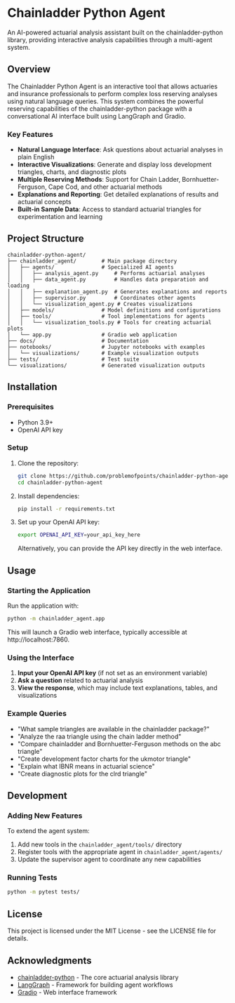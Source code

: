 # Chainladder Python Agent

An AI-powered actuarial analysis assistant built on the chainladder-python library, providing interactive analysis capabilities through a multi-agent system.

## Overview

The Chainladder Python Agent is an interactive tool that allows actuaries and insurance professionals to perform complex loss reserving analyses using natural language queries. This system combines the powerful reserving capabilities of the chainladder-python package with a conversational AI interface built using LangGraph and Gradio.

### Key Features

- **Natural Language Interface**: Ask questions about actuarial analyses in plain English
- **Interactive Visualizations**: Generate and display loss development triangles, charts, and diagnostic plots
- **Multiple Reserving Methods**: Support for Chain Ladder, Bornhuetter-Ferguson, Cape Cod, and other actuarial methods
- **Explanations and Reporting**: Get detailed explanations of results and actuarial concepts
- **Built-in Sample Data**: Access to standard actuarial triangles for experimentation and learning

## Project Structure

```
chainladder-python-agent/
├── chainladder_agent/        # Main package directory
│   ├── agents/               # Specialized AI agents
│   │   ├── analysis_agent.py     # Performs actuarial analyses
│   │   ├── data_agent.py         # Handles data preparation and loading
│   │   ├── explanation_agent.py  # Generates explanations and reports
│   │   ├── supervisor.py         # Coordinates other agents
│   │   └── visualization_agent.py # Creates visualizations
│   ├── models/               # Model definitions and configurations
│   ├── tools/                # Tool implementations for agents
│   │   └── visualization_tools.py # Tools for creating actuarial plots
│   └── app.py                # Gradio web application
├── docs/                     # Documentation
├── notebooks/                # Jupyter notebooks with examples
│   └── visualizations/       # Example visualization outputs
├── tests/                    # Test suite
└── visualizations/           # Generated visualization outputs
```

## Installation

### Prerequisites

- Python 3.9+
- OpenAI API key

### Setup

1. Clone the repository:
   ```bash
   git clone https://github.com/problemofpoints/chainladder-python-agent.git
   cd chainladder-python-agent
   ```

2. Install dependencies:
   ```bash
   pip install -r requirements.txt
   ```

3. Set up your OpenAI API key:
   ```bash
   export OPENAI_API_KEY=your_api_key_here
   ```
   
   Alternatively, you can provide the API key directly in the web interface.

## Usage

### Starting the Application

Run the application with:

```bash
python -m chainladder_agent.app
```

This will launch a Gradio web interface, typically accessible at http://localhost:7860.

### Using the Interface

1. **Input your OpenAI API key** (if not set as an environment variable)
2. **Ask a question** related to actuarial analysis
3. **View the response**, which may include text explanations, tables, and visualizations

### Example Queries

- "What sample triangles are available in the chainladder package?"
- "Analyze the raa triangle using the chain ladder method"
- "Compare chainladder and Bornhuetter-Ferguson methods on the abc triangle"
- "Create development factor charts for the ukmotor triangle"
- "Explain what IBNR means in actuarial science"
- "Create diagnostic plots for the clrd triangle"

## Development

### Adding New Features

To extend the agent system:

1. Add new tools in the `chainladder_agent/tools/` directory
2. Register tools with the appropriate agent in `chainladder_agent/agents/`
3. Update the supervisor agent to coordinate any new capabilities

### Running Tests

```bash
python -m pytest tests/
```

## License

This project is licensed under the MIT License - see the LICENSE file for details.

## Acknowledgments

- [chainladder-python](https://github.com/casact/chainladder-python) - The core actuarial analysis library
- [LangGraph](https://github.com/langchain-ai/langgraph) - Framework for building agent workflows
- [Gradio](https://gradio.app/) - Web interface framework
